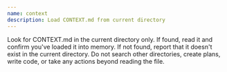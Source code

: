 ```yaml
---
name: context
description: Load CONTEXT.md from current directory
---
```


Look for CONTEXT.md in the current directory only. If found, read it and confirm you've loaded it into memory. If not found, report that it doesn't exist in the current directory. Do not search other directories, create plans, write code, or take any actions beyond reading the file.